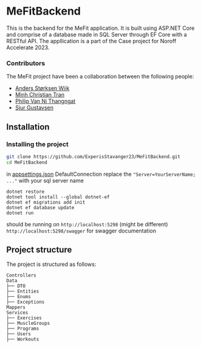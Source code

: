 ﻿# MeFitBackend

This is the backend for the MeFit application. It is built using ASP.NET Core and comprise of a database made in SQL Server through EF Core with a RESTful API. The appllication is a part of the Case project for Noroff Accelerate 2023.

### Contributors

The MeFit project have been a collaboration between the following people:

- [Anders Størksen Wiik](https://github.com/andyret26)
- [Minh Christian Tran](https://github.com/Mintra99)
- [Philip Van Ni Thangngat](https://github.com/thangfart)
- [Sjur Gustavsen](https://github.com/GustavsenSj)

## Installation


### Installing the project

```bash
git clone https://github.com/ExperisStavanger23/MeFitBackend.git
cd MeFitBackend
```

in [appsettings.json](/appsettings.json) DefaultConnection replace the `"Server=YourServerName; ..."` with your sql server name 

```dotnet
dotnet restore
dotnet tool install --global dotnet-ef
dotnet ef migrations add init
dotnet ef database update
dotnet run
```

should be running on `http://localhost:5298` (might be different) \
`http://localhost:5298/swagger` for swagger documentation


## Project structure
The project is structured as follows:
```
Controllers
Data
├── DTO
├── Entities
├── Enums
├── Exceptions
Mappers
Services
├── Exercises
├── MuscleGroups
├── Programs
├── Users
├── Workouts
```
